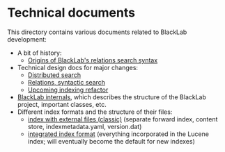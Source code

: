 # Technical documents

This directory contains various documents related to BlackLab development:

- A bit of history:
  - [Origins of BlackLab's relations search syntax](./design/design-relations-queries.md)
- Technical design docs for major changes:
  - [Distributed search](./design/plan-distributed.md)
  - [Relations, syntactic search](./design/plan-relations.md)
  - [Upcoming indexing refactor](./design/plan-indexing.md)
- [BlackLab internals](./blacklab-internals.md), which describes the structure of the BlackLab project, important classes, etc.
- Different index formats and the structure of their files:
    - [index with external files (classic)](./index-formats/external.md) (separate forward index, content store, indexmetadata.yaml, version.dat)
    - [integrated index format](./index-formats/integrated.md) (everything incorporated in the Lucene index; will eventually become the default for new indexes) 
